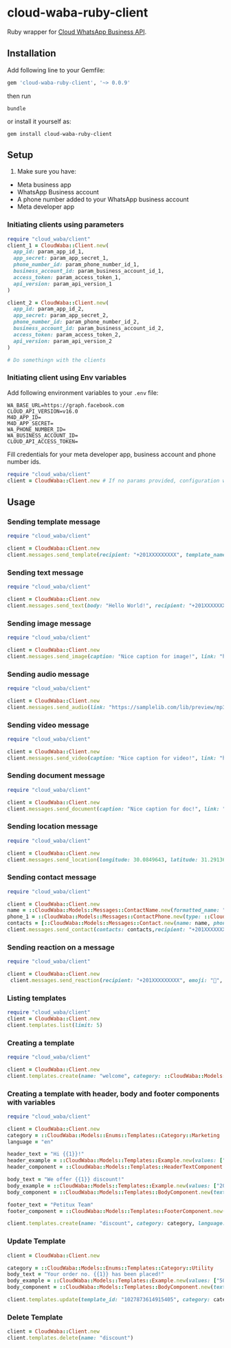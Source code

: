 # cloud-waba-ruby-client

Ruby wrapper for [Cloud WhatsApp Business API](https://developers.facebook.com/docs/whatsapp/cloud-api).

## Installation

Add following line to your Gemfile:

```ruby
gem 'cloud-waba-ruby-client', '~> 0.0.9'
```

then run

```shell
bundle
```

or install it yourself as:

```shell
gem install cloud-waba-ruby-client
```

## Setup
1. Make sure you have:
  - Meta business app
  - WhatsApp Business account
  - A phone number added to your WhatsApp business account
  - Meta developer app
### Initiating clients using parameters
```ruby
require "cloud_waba/client"
client_1 = CloudWaba::Client.new(
  app_id: param_app_id_1,
  app_secret: param_app_secret_1,
  phone_number_id: param_phone_number_id_1,
  business_account_id: param_business_account_id_1,
  access_token: param_access_token_1,
  api_version: param_api_version_1
)

client_2 = CloudWaba::Client.new(
  app_id: param_app_id_2,
  app_secret: param_app_secret_2,
  phone_number_id: param_phone_number_id_2,
  business_account_id: param_business_account_id_2,
  access_token: param_access_token_2,
  api_version: param_api_version_2
)

# Do somethingn with the clients
```
### Initiating client using Env variables
Add following environment variables to your `.env` file:
  ```shell
  WA_BASE_URL=https://graph.facebook.com
  CLOUD_API_VERSION=v16.0
  M4D_APP_ID=
  M4D_APP_SECRET=
  WA_PHONE_NUMBER_ID=
  WA_BUSINESS_ACCOUNT_ID=
  CLOUD_API_ACCESS_TOKEN=
  ```
Fill credentials for your meta developer app, business account and phone number ids.
```ruby
require "cloud_waba/client"
client = CloudWaba::Client.new # If no params provided, configuration will fallback to env variables
```
## Usage
### Sending template message
```ruby
require "cloud_waba/client"

client = CloudWaba::Client.new
client.messages.send_template(recipient: "+201XXXXXXXXX", template_name: "hello_world", template_lang: "en_US", components: [])
```

### Sending text message
```ruby
require "cloud_waba/client"

client = CloudWaba::Client.new
client.messages.send_text(body: "Hello World!", recipient: "+201XXXXXXXXX")
```

### Sending image message
```ruby
require "cloud_waba/client"

client = CloudWaba::Client.new
client.messages.send_image(caption: "Nice caption for image!", link: "https://picsum.photos/200/300",recipient: "+201XXXXXXXXX")
```

### Sending audio message
```ruby
require "cloud_waba/client"

client = CloudWaba::Client.new
client.messages.send_audio(link: "https://samplelib.com/lib/preview/mp3/sample-3s.mp3",recipient: "+201XXXXXXXXX")
```

### Sending video message
```ruby
require "cloud_waba/client"

client = CloudWaba::Client.new
client.messages.send_video(caption: "Nice caption for video!", link: "https://samplelib.com/lib/preview/mp4/sample-5s.mp4",recipient: "+201XXXXXXXXX")
```

### Sending document message
```ruby
require "cloud_waba/client"

client = CloudWaba::Client.new
client.messages.send_document(caption: "Nice caption for doc!", link: "https://download.samplelib.com/xls/sample-empty.xls",recipient: "+201XXXXXXXXX")
```

### Sending location message
```ruby
require "cloud_waba/client"

client = CloudWaba::Client.new
client.messages.send_location(longitude: 30.0849643, latitude: 31.2913638, name: "Cairo University", address: "1 شارع الجامعة, Giza Governorate 12613", recipient: "+201XXXXXXXXX")
```

### Sending contact message
```ruby
require "cloud_waba/client"

client = CloudWaba::Client.new
name = ::CloudWaba::Models::Messages::ContactName.new(formatted_name: "Ahmed Ali", first_name: "Ashley")
phone_1 = ::CloudWaba::Models::Messages::ContactPhone.new(type: ::CloudWaba::Models::Enums::ContactPhoneType::Cell, phone: "+201XXXXXXXXX")
contacts = [::CloudWaba::Models::Messages::Contact.new(name: name, phones: [phone_1])]
client.messages.send_contact(contacts: contacts,recipient: "+201XXXXXXXXX")
```

### Sending reaction on a message
```ruby
require "cloud_waba/client"

client = CloudWaba::Client.new
 client.messages.send_reaction(recipient: "+201XXXXXXXXX", emoji: "💙", reply_message_id: "wamid.HBgMMjAxMjAxMzIyMzMxFQIAEZgSQTU5QkExMUUyQlRCNTU1NTVEAA==")
```
<!-- ### Sending template with header, body, footer and buttons

### Sending template with header, body, footer and buttons (variables)
 -->




### Listing templates
```ruby
require "cloud_waba/client"
client = CloudWaba::Client.new
client.templates.list(limit: 5)
```
### Creating a template
```ruby
require "cloud_waba/client"

client = CloudWaba::Client.new
client.templates.create(name: "welcome", category: ::CloudWaba::Models::Enums::Templates::Category::Utility, language: "en", components: [::CloudWaba::Models::Templates::BodyComponent.new(text: "Welcome to our store!, how can we help?")])
```

### Creating a template with header, body and footer components with variables
```ruby
require "cloud_waba/client"

client = CloudWaba::Client.new
category = ::CloudWaba::Models::Enums::Templates::Category::Marketing
language = "en"

header_text = "Hi {{1}}!"
header_example = ::CloudWaba::Models::Templates::Example.new(values: ["ahmed"])
header_component = ::CloudWaba::Models::Templates::HeaderTextComponent.new(text: header_text, example: header_example)

body_text = "We offer {{1}} discount!"
body_example = ::CloudWaba::Models::Templates::Example.new(values: ["20%"])
body_component = ::CloudWaba::Models::Templates::BodyComponent.new(text: body_text, example: body_example)

footer_text = "Petitux Team"
footer_component = ::CloudWaba::Models::Templates::FooterComponent.new(text: footer_text)

client.templates.create(name: "discount", category: category, language: language, components: [header_component, body_component, footer_component])
```

### Update Template
```ruby
client = CloudWaba::Client.new

category = ::CloudWaba::Models::Enums::Templates::Category::Utility
body_text = "Your order no. {{1}} has been placed!"
body_example = ::CloudWaba::Models::Templates::Example.new(values: ["500"])
body_component = ::CloudWaba::Models::Templates::BodyComponent.new(text: body_text, example: body_example)

client.templates.update(template_id: "1027873614915405", category: category, components: [body_component])
```

### Delete Template
```ruby
client = CloudWaba::Client.new
client.templates.delete(name: "discount")
```

<!-- ### Creating a template with header, body, footer and buttons

### Sending template with header, body, footer and buttons

### Sending template with header, body, footer and buttons (variables) -->